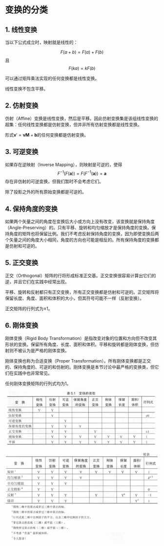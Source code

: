 # 变换的分类

## 1. 线性变换

当以下公式成立时，映射就是线性的：

$$
F(a+b)=F(a)+F(b)
$$
且
$$
F(ka)=kF(b)
$$

可以通过矩阵乘法实现的任何变换都是线性变换。

线性变换不包含平移。

## 2. 仿射变换

仿射（Affine）变换是线性变换，然后是平移。因此仿射变换集是该组线性变换的超集：任何线性变换都是仿射变换，但并非所有仿射变换都是线性变换。

形式$\mathbf{v}'=\mathbf{v}\mathbf{M}+\mathbf{b}$的任何变换都是仿射变换。

## 3. 可逆变换

如果存在逆映射（Inverse Mapping），则映射是可逆的，使得
$$
F^{-1}(F(\mathbf{a}))=F(F^{-1}(\mathbf{a}))=\mathbf{a}
$$
存在非仿射的可逆变换，但我们暂时不会考虑它们。

除了投影之外的所有原始变换都是可逆的。

## 4. 保持角度的变换

如果两个矢量之间的角度在变换后大小或方向上没有改变，该变换就是保持角度（Angle-Preserving）的。只有平移、旋转和均匀缩放才是保持角度的变换。保持角度的矩阵也将保留比例。我们不考虑反射保持角度的变换，因为即使变换后两个矢量之间的角度大小相同，角度的方向也可能是相反的。所有保持角度的变换都是仿射和可逆的。

## 5. 正交变换

正交（Orthogonal）矩阵的行将形成标准正交基。正交变换很容易计算出它们的逆，并且它们在实践中经常出现。

平移、旋转和反射都只有正交变换，所有正交变换都是仿射和可逆的。正交矩阵将保留长度、角度、面积和体积的大小，但其符号可能不一样（反射变换）。

正交矩阵的行列式为±1。

## 6. 刚体变换

刚体变换（Rigid Body Transformation）是指改变对象的位置和方向但不改变其形状的变换。保留所有角度、长度、面积和体积。平移和旋转都是刚体变换，但仿射则不被认为是严格的刚体变换。

刚体变换也称为合适变换（Proper Transformation）。所有刚体变换都是正交的、保持角度的、可逆的和仿射的。刚体变换是本节讨论中最严格的变换类，但它们在实践中也非常常见。

任何刚体变换矩阵的行列式均为1。

![image-20210610231947310](assets/变换的类型-1.png)

![image-20210610232017930](assets/变换的类型-2.png)

